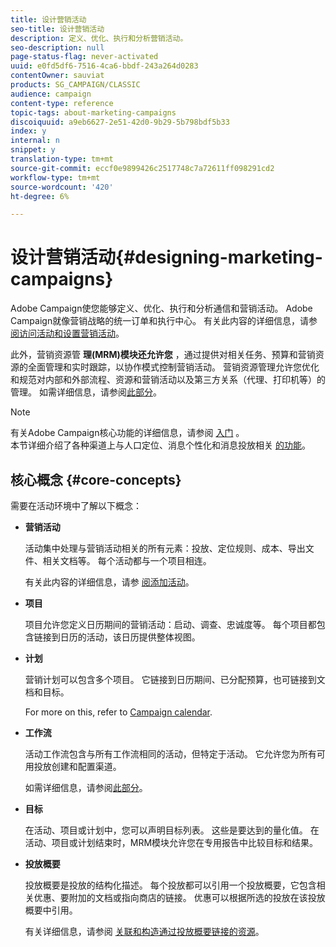 ```yaml
---
title: 设计营销活动
seo-title: 设计营销活动
description: 定义、优化、执行和分析营销活动。
seo-description: null
page-status-flag: never-activated
uuid: e0fd5df6-7516-4ca6-bbdf-243a264d0283
contentOwner: sauviat
products: SG_CAMPAIGN/CLASSIC
audience: campaign
content-type: reference
topic-tags: about-marketing-campaigns
discoiquuid: a9eb6627-2e51-42d0-9b29-5b798bdf5b33
index: y
internal: n
snippet: y
translation-type: tm+mt
source-git-commit: eccf0e9899426c2517748c7a72611ff098291cd2
workflow-type: tm+mt
source-wordcount: '420'
ht-degree: 6%

---
```



# 设计营销活动{#designing-marketing-campaigns}

Adobe Campaign使您能够定义、优化、执行和分析通信和营销活动。 Adobe Campaign就像营销战略的统一订单和执行中心。 有关此内容的详细信息，请参 [阅访问活动](../../campaign/using/accessing-campaigns.md)[和设置营销活动](../../campaign/using/setting-up-marketing-campaigns.md)。

此外，营销资源管 **理(MRM)模块还允许您** ，通过提供对相关任务、预算和营销资源的全面管理和实时跟踪，以协作模式控制营销活动。 营销资源管理允许您优化和规范对内部和外部流程、资源和营销活动以及第三方关系（代理、打印机等）的管理。 如需详细信息，请参阅[此部分](../../campaign/using/about-marketing-resource-management.md)。

>[!NOTE]
>
>有关Adobe Campaign核心功能的详细信息，请参阅 [入门](../../platform/using/about-adobe-campaign-classic.md) 。\
>本节详细介绍了各种渠道上与人口定位、消息个性化和消息投放相关 [的功能](../../delivery/using/steps-about-delivery-creation-steps.md)。

## 核心概念 {#core-concepts}

需要在活动环境中了解以下概念：

* **营销活动**

   活动集中处理与营销活动相关的所有元素：投放、定位规则、成本、导出文件、相关文档等。 每个活动都与一个项目相连。

   有关此内容的详细信息，请参 [阅添加活动](../../campaign/using/setting-up-marketing-campaigns.md#adding-a-campaign)。

* **项目**

   项目允许您定义日历期间的营销活动：启动、调查、忠诚度等。 每个项目都包含链接到日历的活动，该日历提供整体视图。

* **计划**

   营销计划可以包含多个项目。 它链接到日历期间、已分配预算，也可链接到文档和目标。

   For more on this, refer to [Campaign calendar](../../campaign/using/accessing-marketing-campaigns.md#campaign-calendar).

* **工作流**

   活动工作流包含与所有工作流相同的活动，但特定于活动。 它允许您为所有可用投放创建和配置渠道。

   如需详细信息，请参阅[此部分](../../campaign/using/marketing-campaign-deliveries.md#building-the-main-target-in-a-workflow)。

* **目标**

   在活动、项目或计划中，您可以声明目标列表。 这些是要达到的量化值。 在活动、项目或计划结束时，MRM模块允许您在专用报告中比较目标和结果。

* **投放概要**

   投放概要是投放的结构化描述。 每个投放都可以引用一个投放概要，它包含相关优惠、要附加的文档或指向商店的链接。 优惠可以根据所选的投放在该投放概要中引用。

   有关详细信息，请参阅 [关联和构造通过投放概要链接的资源](../../campaign/using/marketing-campaign-deliveries.md#associating-and-structuring-resources-linked-via-a-delivery-outline)。

